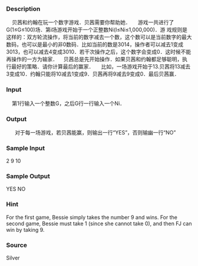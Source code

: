 
### Description
    贝茜和约翰在玩一个数字游戏．贝茜需要你帮助她．
    游戏一共进行了G(1≤G≤100)场．第i场游戏开始于一个正整数Ni(l≤Ni≤1,000,000)．游
戏规则是这样的：双方轮流操作，将当前的数字减去一个数，这个数可以是当前数字的最大数码，也可以是最小的非0数码．比如当前的数是3014，操作者可以减去1变成3013，也可以减去4变成3010．若干次操作之后，这个数字会变成0．这时候不能再操作的一方为输家．    贝茜总是先开始操作．如果贝茜和约翰都足够聪明，执行最好的策略．请你计算最后的赢家．
    比如，一场游戏开始于13.贝茜将13减去3变成10．约翰只能将10减去1变成9．贝茜再将9减去9变成0．最后贝茜赢．
### Input
    第1行输入一个整数G，之后G行一行输入一个Ni．
### Output
 
    对于每一场游戏，若贝茜能赢，则输出一行“YES”，否则输幽一行“NO”
### Sample Input
2
9
10
### Sample Output
YES
NO
### Hint
For the first game, Bessie simply takes the number 9 and wins.
For the second game, Bessie must take 1 (since she cannot take 0), and then
FJ can win by taking 9.
### Source
Silver